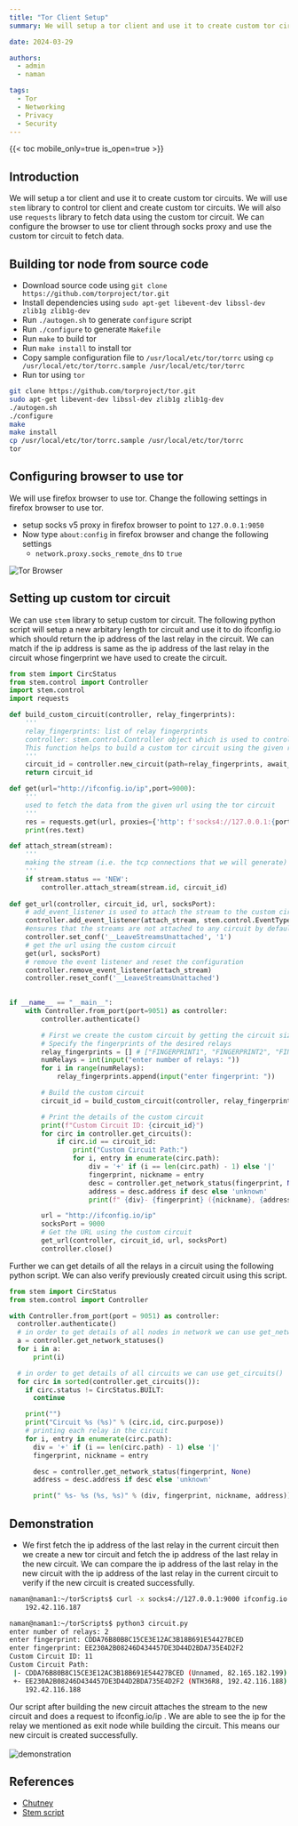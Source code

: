 ```yaml
---
title: "Tor Client Setup"
summary: We will setup a tor client and use it to create custom tor circuits. Further we can setup the browser to use tor client through socks proxy and use the custom tor circuit to browse the internet and fetch data.

date: 2024-03-29

authors:
  - admin
  - naman

tags:
  - Tor
  - Networking
  - Privacy
  - Security
---
```


{{< toc mobile_only=true is_open=true >}}

## Introduction

We will setup a tor client and use it to create custom tor circuits. We will use `stem` library to control tor client and create custom tor circuits. We will also use `requests` library to fetch data using the custom tor circuit. We can configure the browser to use tor client through socks proxy and use the custom tor circuit to fetch data.


## Building tor node from source code

- Download source code using `git clone https://github.com/torproject/tor.git`
- Install dependencies using `sudo apt-get libevent-dev libssl-dev zlib1g zlib1g-dev`
- Run `./autogen.sh` to generate `configure` script
- Run `./configure` to generate `Makefile`
- Run `make` to build tor
- Run `make install` to install tor
- Copy sample configuration file to `/usr/local/etc/tor/torrc` using `cp /usr/local/etc/tor/torrc.sample /usr/local/etc/tor/torrc`
- Run tor using `tor`

```bash
git clone https://github.com/torproject/tor.git
sudo apt-get libevent-dev libssl-dev zlib1g zlib1g-dev
./autogen.sh
./configure
make
make install
cp /usr/local/etc/tor/torrc.sample /usr/local/etc/tor/torrc
tor
```

## Configuring browser to use tor
We will use firefox browser to use tor. Change the following settings in firefox browser to use tor.

- setup socks v5 proxy in firefox browser to point to `127.0.0.1:9050`
- Now type `about:config` in firefox browser and change the following settings
	- `network.proxy.socks_remote_dns` to `true`

<!-- image -->
![Tor Browser](./images/image1.png)

## Setting up custom tor circuit

We can use `stem` library to setup custom tor circuit. The following python script will setup a new arbitary length tor circuit and use it to do ifconfig.io which should return the ip address of the last relay in the circuit. We can match if the ip address is same as the ip address of the last relay in the circuit whose fingerprint we have used to create the circuit.

```python
from stem import CircStatus
from stem.control import Controller
import stem.control
import requests

def build_custom_circuit(controller, relay_fingerprints):
	'''
	relay_fingerprints: list of relay fingerprints
	controller: stem.control.Controller object which is used to control tor
	This function helps to build a custom tor circuit using the given relay_fingerprints and then subsequently returns the circuit_id of the newly created circuit to identify the circuit.
	'''
    circuit_id = controller.new_circuit(path=relay_fingerprints, await_build=True)
    return circuit_id

def get(url="http://ifconfig.io/ip",port=9000):
	'''
	used to fetch the data from the given url using the tor circuit
	'''
	res = requests.get(url, proxies={'http': f'socks4://127.0.0.1:{port}'})
	print(res.text)

def attach_stream(stream):
	'''
	making the stream (i.e. the tcp connections that we will generate) to attach to the custom circuit
	'''
	if stream.status == 'NEW':
		controller.attach_stream(stream.id, circuit_id)
	
def get_url(controller, circuit_id, url, socksPort):
	# add_event_listener is used to attach the stream to the custom circuit, thereby whenever any action happens such as new tcp connection, it will be attached to the custom circuit by calling the attach_stream function
	controller.add_event_listener(attach_stream, stem.control.EventType.STREAM)
	#ensures that the streams are not attached to any circuit by default and we can attach them to the custom circuit
	controller.set_conf('__LeaveStreamsUnattached', '1') 
	# get the url using the custom circuit
	get(url, socksPort)
	# remove the event listener and reset the configuration
	controller.remove_event_listener(attach_stream)
	controller.reset_conf('__LeaveStreamsUnattached')
	

if __name__ == "__main__":
	with Controller.from_port(port=9051) as controller:
		controller.authenticate()

		# First we create the custom circuit by getting the circuit size and the fingerprints of the relays
		# Specify the fingerprints of the desired relays
		relay_fingerprints = [] # ["FINGERPRINT1", "FINGERPRINT2", "FINGERPRINT3"]
		numRelays = int(input("enter number of relays: "))
		for i in range(numRelays):
			relay_fingerprints.append(input("enter fingerprint: "))

		# Build the custom circuit
		circuit_id = build_custom_circuit(controller, relay_fingerprints)

		# Print the details of the custom circuit
		print(f"Custom Circuit ID: {circuit_id}")
		for circ in controller.get_circuits():
			if circ.id == circuit_id:
				print("Custom Circuit Path:")
				for i, entry in enumerate(circ.path):
					div = '+' if (i == len(circ.path) - 1) else '|'
					fingerprint, nickname = entry
					desc = controller.get_network_status(fingerprint, None)
					address = desc.address if desc else 'unknown'
					print(f" {div}- {fingerprint} ({nickname}, {address})")

		url = "http://ifconfig.io/ip"
		socksPort = 9000
		# Get the URL using the custom circuit
		get_url(controller, circuit_id, url, socksPort)
		controller.close()

```

Further we can get details of all the relays in a circuit using the following python script. We can also verify previously created circuit using this script.

```python
from stem import CircStatus
from stem.control import Controller

with Controller.from_port(port = 9051) as controller:
  controller.authenticate()
  # in order to get details of all nodes in network we can use get_network_statuses()
  a = controller.get_network_statuses()
  for i in a:
      print(i)

  # in order to get details of all circuits we can use get_circuits()
  for circ in sorted(controller.get_circuits()):
    if circ.status != CircStatus.BUILT:
      continue

    print("")
    print("Circuit %s (%s)" % (circ.id, circ.purpose))
	# printing each relay in the circuit
    for i, entry in enumerate(circ.path):
      div = '+' if (i == len(circ.path) - 1) else '|'
      fingerprint, nickname = entry

      desc = controller.get_network_status(fingerprint, None)
      address = desc.address if desc else 'unknown'

      print(" %s- %s (%s, %s)" % (div, fingerprint, nickname, address))
```

## Demonstration

- We first fetch the ip address of the last relay in the current circuit then we create a new tor circuit and fetch the ip address of the last relay in the new circuit. We can compare the ip address of the last relay in the new circuit with the ip address of the last relay in the current circuit to verify if the new circuit is created successfully.


```bash
naman@naman1:~/torScripts$ curl -x socks4://127.0.0.1:9000 ifconfig.io
    192.42.116.187

naman@naman1:~/torScripts$ python3 circuit.py
enter number of relays: 2
enter fingerprint: CDDA76B80B8C15CE3E12AC3B18B691E54427BCED
enter fingerprint: EE230A2B08246D434457DE3D44D2BDA735E4D2F2
Custom Circuit ID: 11
Custom Circuit Path:
 |- CDDA76B80B8C15CE3E12AC3B18B691E54427BCED (Unnamed, 82.165.182.199)
 +- EE230A2B08246D434457DE3D44D2BDA735E4D2F2 (NTH36R8, 192.42.116.188)
    192.42.116.188
```
Our script after building the new circuit attaches the stream to the new circuit and does a request to ifconfig.io/ip . We are able to see the ip for the relay we mentioned as exit node while building the circuit. This means our new circuit is created successfully.
<br><br>
![demonstration](./images/imageMain.png)


<!-- To use newly created tor circuit in the browser, we can delete the default tor circuit and use the newly created tor circuit. The following python script will delete the default tor circuit and use the newly created tor circuit.

```python
from stem.control import Controller

def close_specific_circuit(controller, circuit_id):
    try:
        controller.close_circuit(circuit_id)
        print(f"Circuit {circuit_id} closed successfully.")
    except Exception as e:
        print("Error:", e)

if __name__ == "__main__":
    circuit_id_to_close = input("Enter the ID of the circuit you want to close: ")
	# From the previous script, we can get the circuit id of existing tor circuit by checking the output of whatIsMyIp 
    with Controller.from_port(port=9051) as controller:
        controller.authenticate()
        close_specific_circuit(controller, circuit_id_to_close)
``` -->




## References
- [Chutney](https://blog.gtank.cc/tor-dev-101/)
- [Stem script](https://tor.stackexchange.com/questions/7049/stem-how-to-get-current-in-use-circuit)
